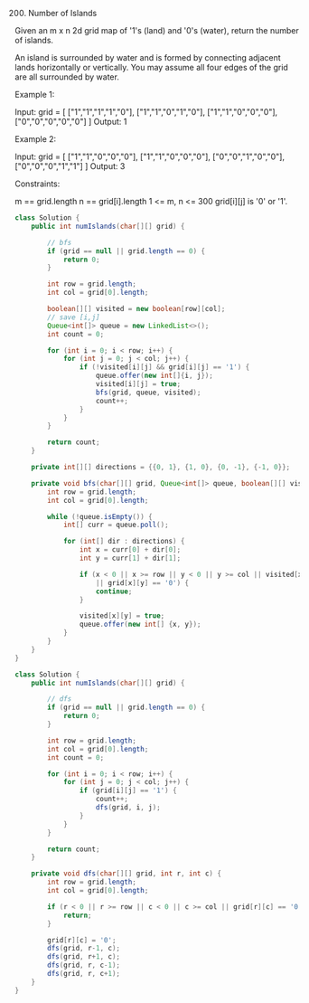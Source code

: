 200. Number of Islands

Given an m x n 2d grid map of '1's (land) and '0's (water), return the number of islands.

An island is surrounded by water and is formed by connecting adjacent lands horizontally or vertically. You may assume all four edges of the grid are all surrounded by water. 

Example 1:

Input: grid = [
  ["1","1","1","1","0"],
  ["1","1","0","1","0"],
  ["1","1","0","0","0"],
  ["0","0","0","0","0"]
]
Output: 1

Example 2:

Input: grid = [
  ["1","1","0","0","0"],
  ["1","1","0","0","0"],
  ["0","0","1","0","0"],
  ["0","0","0","1","1"]
]
Output: 3


Constraints:

m == grid.length
n == grid[i].length
1 <= m, n <= 300
grid[i][j] is '0' or '1'.

```java
class Solution {
    public int numIslands(char[][] grid) {

        // bfs
        if (grid == null || grid.length == 0) {
            return 0;
        }

        int row = grid.length;
        int col = grid[0].length;

        boolean[][] visited = new boolean[row][col];
        // save [i,j]
        Queue<int[]> queue = new LinkedList<>();
        int count = 0;

        for (int i = 0; i < row; i++) {
            for (int j = 0; j < col; j++) {
                if (!visited[i][j] && grid[i][j] == '1') {
                    queue.offer(new int[]{i, j});
                    visited[i][j] = true;
                    bfs(grid, queue, visited);
                    count++;
                }
            }
        }

        return count;
    }

    private int[][] directions = {{0, 1}, {1, 0}, {0, -1}, {-1, 0}};

    private void bfs(char[][] grid, Queue<int[]> queue, boolean[][] visited) {
        int row = grid.length;
        int col = grid[0].length;

        while (!queue.isEmpty()) {
            int[] curr = queue.poll();

            for (int[] dir : directions) {
                int x = curr[0] + dir[0];
                int y = curr[1] + dir[1];

                if (x < 0 || x >= row || y < 0 || y >= col || visited[x][y] 
                    || grid[x][y] == '0') {
                    continue;
                }

                visited[x][y] = true;
                queue.offer(new int[] {x, y});
            }
        }
    }
}
```

```java
class Solution {
    public int numIslands(char[][] grid) {

        // dfs
        if (grid == null || grid.length == 0) {
            return 0;
        }

        int row = grid.length;
        int col = grid[0].length;
        int count = 0;

        for (int i = 0; i < row; i++) {
            for (int j = 0; j < col; j++) {
                if (grid[i][j] == '1') {
                    count++;
                    dfs(grid, i, j);
                }
            }
        }

        return count;
    }

    private void dfs(char[][] grid, int r, int c) {
        int row = grid.length;
        int col = grid[0].length;

        if (r < 0 || r >= row || c < 0 || c >= col || grid[r][c] == '0') {
            return;
        }

        grid[r][c] = '0';
        dfs(grid, r-1, c);
        dfs(grid, r+1, c);
        dfs(grid, r, c-1);
        dfs(grid, r, c+1);
    }
}
```

